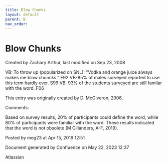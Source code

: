 ```yaml
---
title: Blow Chunks
layout: default
parent: B
nav_order:
---
```


# Blow Chunks

Created by  Zachary Arthur, last modified on Sep 23, 2008

VB: To throw up (popularized on SNL): &quot;Vodka and orange juice always makes me blow chuncks.&quot; F92 VB-85% of males surveyed reported to use this term hardly ever. S99 VB: 93% of the students surveyed are still familar with the word. F06 

This entry was originally created by D. McGiveron, 2006.

Comments:

Based on survey results, 20% of participants could define the word, while 80% of participants were familiar with the word. These results indicated that the word is not obsolete (M Gillanders, A-F, 2019).

Posted by meg23 at Apr 15, 2019 12:51

Document generated by Confluence on May 22, 2023 12:37

Atlassian
